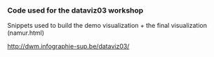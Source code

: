 ### Code used for the dataviz03 workshop

Snippets used to build the demo visualization + the final visualization (namur.html)

http://dwm.infographie-sup.be/dataviz03/